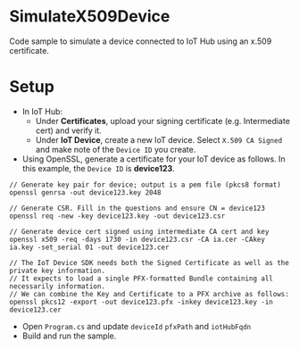 # SimulateX509Device
Code sample to simulate a device connected to IoT Hub using an x.509 certificate.

# Setup

- In IoT Hub:
  - Under **Certificates**, upload your signing certificate (e.g. Intermediate cert) and verify it.
  - Under **IoT Device**, create a new IoT device. Select ```X.509 CA Signed``` and make note of the ```Device ID``` you create.
- Using OpenSSL, generate a certificate for your IoT device as follows. In this example, the ```Device ID``` is **device123**.
```
// Generate key pair for device; output is a pem file (pkcs8 format)
openssl genrsa -out device123.key 2048

// Generate CSR. Fill in the questions and ensure CN = device123
openssl req -new -key device123.key -out device123.csr

// Generate device cert signed using intermediate CA cert and key
openssl x509 -req -days 1730 -in device123.csr -CA ia.cer -CAkey ia.key -set_serial 01 -out device123.cer

// The IoT Device SDK needs both the Signed Certificate as well as the private key information. 
// It expects to load a single PFX-formatted Bundle containing all necessarily information.
// We can combine the Key and Certificate to a PFX archive as follows:
openssl pkcs12 -export -out device123.pfx -inkey device123.key -in device123.cer 

```
- Open ```Program.cs``` and update ```deviceId``` ```pfxPath``` and ```iotHubFqdn```
- Build and run the sample.


